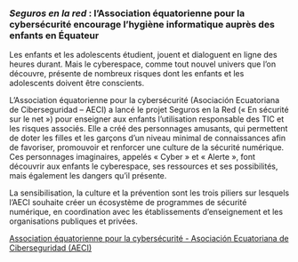 ### _Seguros en la red_ : l’Association équatorienne pour la cybersécurité encourage l’hygiène informatique auprès des enfants en Équateur

Les enfants et les adolescents étudient, jouent et dialoguent en ligne des heures durant. Mais le cyberespace, comme tout nouvel univers que l’on découvre, présente de nombreux risques dont les enfants et les adolescents doivent être conscients.

L’Association équatorienne pour la cybersécurité (Asociación Ecuatoriana de Ciberseguridad – AECI) a lancé le projet Seguros en la Red (« En sécurité sur le net ») pour enseigner aux enfants l’utilisation responsable des TIC et les risques associés. Elle a créé des personnages amusants, qui permettent de doter les filles et les garçons d’un niveau minimal de connaissances afin de favoriser, promouvoir et renforcer une culture de la sécurité numérique. Ces personnages imaginaires, appelés « Cyber » et « Alerte », font découvrir aux enfants le cyberespace, ses ressources et ses possibilités, mais également les dangers qu’il présente.

La sensibilisation, la culture et la prévention sont les trois piliers sur lesquels l’AECI souhaite créer un écosystème de programmes de sécurité numérique, en coordination avec les établissements d’enseignement et les organisations publiques et privées.

[Association équatorienne pour la cybersécurité - Asociación Ecuatoriana de Ciberseguridad (AECI)](https://aeci.org.ec/proyectos/)
